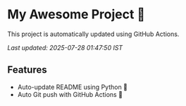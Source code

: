 # My Awesome Project 🚀

This project is automatically updated using GitHub Actions.

_Last updated: 2025-07-28 01:47:50 IST_

## Features
- Auto-update README using Python 🐍
- Auto Git push with GitHub Actions 🤖
